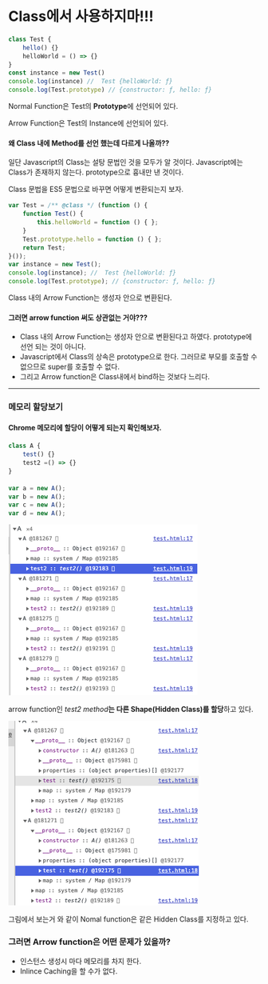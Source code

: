 # Class에서 사용하지마!!!



```javascript
class Test {
    hello() {}
    helloWorld = () => {}
}
const instance = new Test()
console.log(instance) //  Test {helloWorld: ƒ}
console.log(Test.prototype) // {constructor: ƒ, hello: ƒ}

```

Normal Function은 Test의 **Prototype**에 선언되어 있다.

Arrow Function은 Test의 Instance에 선언되어 있다.

#### 

#### 왜 Class 내에 Method를 선언 했는데 다르게 나올까??

일단 Javascript의 Class는 설탕 문법인 것을 모두가 알 것이다. Javascript에는 Class가 존재하지 않는다. prototype으로 흉내만 낸 것이다.

Class 문법을 ES5 문법으로 바꾸면 어떻게 변환되는지 보자.

```javascript
var Test = /** @class */ (function () {
    function Test() {
        this.helloWorld = function () { };
    }
    Test.prototype.hello = function () { };
    return Test;
}());
var instance = new Test();
console.log(instance); //  Test {helloWorld: ƒ}
console.log(Test.prototype); // {constructor: ƒ, hello: ƒ}
```

Class 내의 Arrow Function는 생성자 안으로 변환된다.

#### 그러면 arrow function 써도 상관없는 거야???

* Class 내의 Arrow Function는 생성자 안으로 변환된다고 하였다. prototype에 선언 되는 것이 아니다. 
* Javascript에서 Class의 상속은 prototype으로 한다. 그러므로 부모를 호출할 수 없으므로 super를 호출할 수 없다. 
* 그리고 Arrow function은 Class내에서 bind하는 것보다 느리다.

---

### 메모리 할당보기

#### Chrome 메모리에 할당이 어떻게 되는지 확인해보자.

```javascript
class A {
    test() {}
    test2 =() => {}
}

var a = new A();
var b = new A();
var c = new A();
var d = new A();
```



![test2\(arrow function\)](../.gitbook/assets/screen-shot-2021-01-01-at-10.40.34-pm.png)

arrow function인 _test2 method_**는 다른 Shape\(Hidden Class\)를 할당**하고 있다.

![test\(normal function\)](../.gitbook/assets/screen-shot-2021-01-01-at-10.42.12-pm.png)

그림에서 보는거 와 같이 Nomal function은 같은 Hidden Class를 지정하고 있다.

### 그러면 Arrow function은 어떤 문제가 있을까?

* 인스턴스 생성시 마다 메모리를 차지 한다.
* Inlince Caching을 할 수가 없다.









